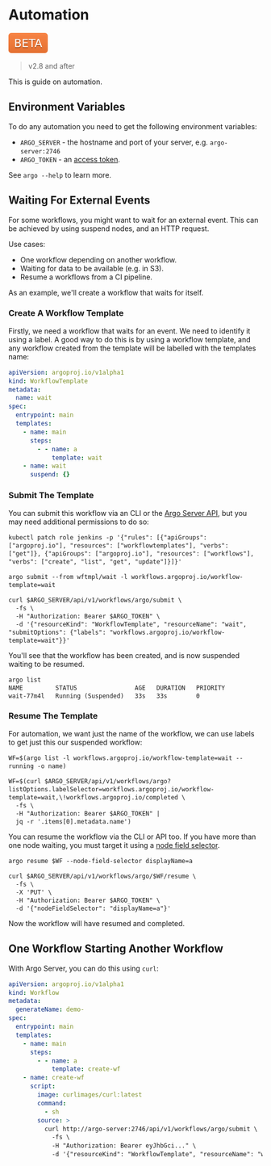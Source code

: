 # Automation

![beta](assets/beta.svg)

> v2.8 and after

This is guide on automation. 

## Environment Variables

To do any automation you need to get the following environment variables:

* `ARGO_SERVER` - the hostname and port of your server, e.g. `argo-server:2746`
* `ARGO_TOKEN` - an [access token](access-token.md).

See `argo --help` to learn more.

## Waiting For External Events

For some workflows, you might want to wait for an external event. This can be achieved by using suspend nodes, and an HTTP request.

Use cases:

* One workflow depending on another workflow.
* Waiting for data to be available (e.g. in S3). 
* Resume a workflows from a CI pipeline. 

As an example, we'll create a workflow that waits for itself.

### Create A Workflow Template

Firstly, we need a workflow that waits for an event. We need to identify it using a label. A good way to do this is by using a workflow template, and any workflow created from the template will be labelled with the templates name:

```yaml
apiVersion: argoproj.io/v1alpha1
kind: WorkflowTemplate
metadata:
  name: wait
spec:
  entrypoint: main
  templates:
    - name: main
      steps:
        - - name: a
            template: wait
    - name: wait
      suspend: {}
```

### Submit The Template

You can submit this workflow via an CLI or the [Argo Server API](rest-api.md), but you may need additional permissions to do so:

```shell script
kubectl patch role jenkins -p '{"rules": [{"apiGroups": ["argoproj.io"], "resources": ["workflowtemplates"], "verbs": ["get"]}, {"apiGroups": ["argoproj.io"], "resources": ["workflows"], "verbs": ["create", "list", "get", "update"]}]}'
``` 

````shell script
argo submit --from wftmpl/wait -l workflows.argoproj.io/workflow-template=wait
````

```shell script
curl $ARGO_SERVER/api/v1/workflows/argo/submit \
  -fs \
  -H "Authorization: Bearer $ARGO_TOKEN" \
  -d '{"resourceKind": "WorkflowTemplate", "resourceName": "wait", "submitOptions": {"labels": "workflows.argoproj.io/workflow-template=wait"}}' 
```

You'll see that the workflow has been created, and is now suspended waiting to be resumed.

```shell script
argo list
NAME         STATUS                AGE   DURATION   PRIORITY
wait-77m4l   Running (Suspended)   33s   33s        0
```

### Resume The Template

For automation, we want just the name of the workflow, we can use labels to get just this our suspended workflow:

```shell script
WF=$(argo list -l workflows.argoproj.io/workflow-template=wait --running -o name)
```

```shell script
WF=$(curl $ARGO_SERVER/api/v1/workflows/argo?listOptions.labelSelector=workflows.argoproj.io/workflow-template=wait,\!workflows.argoproj.io/completed \
  -fs \
  -H "Authorization: Bearer $ARGO_TOKEN" |
  jq -r '.items[0].metadata.name')
```

You can resume the workflow via the CLI or API too. If you have more than one node waiting, you must target it using a [node field selector](node-field-selector.md).

````shell script
argo resume $WF --node-field-selector displayName=a
````

```shell script
curl $ARGO_SERVER/api/v1/workflows/argo/$WF/resume \
  -fs \
  -X 'PUT' \
  -H "Authorization: Bearer $ARGO_TOKEN" \
  -d '{"nodeFieldSelector": "displayName=a"}' 
```

Now the workflow will have resumed and completed.

## One Workflow Starting Another Workflow

With Argo Server, you can do this using `curl`:

```yaml
apiVersion: argoproj.io/v1alpha1
kind: Workflow
metadata:
  generateName: demo-
spec:
  entrypoint: main
  templates:
    - name: main
      steps:
        - - name: a
            template: create-wf
    - name: create-wf
      script:
        image: curlimages/curl:latest
        command:
          - sh
        source: >
          curl http://argo-server:2746/api/v1/workflows/argo/submit \
            -fs \
            -H "Authorization: Bearer eyJhbGci..." \
            -d '{"resourceKind": "WorkflowTemplate", "resourceName": "wait", "submitOptions": {"labels": "workflows.argoproj.io/workflow-template=wait"}}' ```
